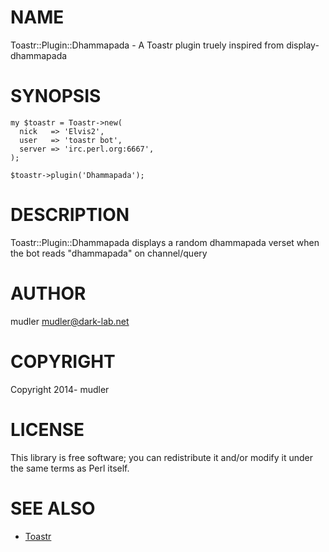 # NAME

Toastr::Plugin::Dhammapada - A Toastr plugin truely inspired from display-dhammapada

# SYNOPSIS

	my $toastr = Toastr->new(
	  nick   => 'Elvis2',
	  user   => 'toastr bot',
	  server => 'irc.perl.org:6667', 
	);

	$toastr->plugin('Dhammapada');

# DESCRIPTION

Toastr::Plugin::Dhammapada displays a random dhammapada verset when the bot reads "dhammapada" on channel/query

# AUTHOR

mudler <mudler@dark-lab.net>

# COPYRIGHT

Copyright 2014- mudler

# LICENSE

This library is free software; you can redistribute it and/or modify
it under the same terms as Perl itself.

# SEE ALSO

* [Toastr](https://github.com/jberger/Toastr)
